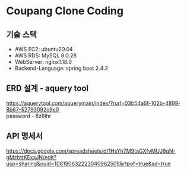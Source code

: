 # Coupang Clone Coding
## 기술 스택  
- AWS EC2: ubuntu20.04  
- AWS RDS: MySQL 8.0.28  
- WebServer: nginx1.18.0  
- Backend-Language: spring boot 2.4.2  

## ERD 설계 - aquery tool  
https://aquerytool.com/aquerymain/index/?rurl=03b54a6f-102b-4899-8b67-52793092c9e0  
password - 8z8ihr  

## API 명세서  
https://docs.google.com/spreadsheets/d/1HsYh7M9taGXfvMUJ8gN-gMzbttKExxJN/edit?usp=sharing&ouid=108190632223040962509&rtpof=true&sd=true  
